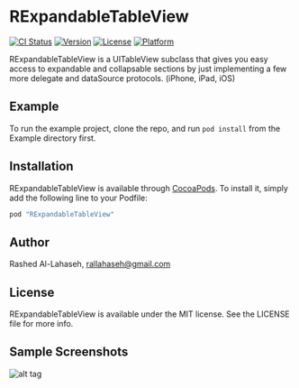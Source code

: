 # RExpandableTableView

[![CI Status](http://img.shields.io/travis/rallahaseh/RExpandableTableView.svg?style=flat)](https://travis-ci.org/rallahaseh/RExpandableTableView)
[![Version](https://img.shields.io/cocoapods/v/RExpandableTableView.svg?style=flat)](http://cocoapods.org/pods/RExpandableTableView)
[![License](https://img.shields.io/cocoapods/l/RExpandableTableView.svg?style=flat)](http://cocoapods.org/pods/RExpandableTableView)
[![Platform](https://img.shields.io/cocoapods/p/RExpandableTableView.svg?style=flat)](http://cocoapods.org/pods/RExpandableTableView)

RExpandableTableView is a UITableView subclass that gives you easy access to expandable and collapsable sections by just implementing a few more delegate and dataSource protocols. (iPhone, iPad, iOS)

## Example

To run the example project, clone the repo, and run `pod install` from the Example directory first.

## Installation

RExpandableTableView is available through [CocoaPods](http://cocoapods.org). To install
it, simply add the following line to your Podfile:

```ruby
pod "RExpandableTableView"
```
## Author

Rashed Al-Lahaseh, rallahaseh@gmail.com

## License

RExpandableTableView is available under the MIT license. See the LICENSE file for more info.

## Sample Screenshots
![alt tag](http://imgur.com/a/N1BWp)
